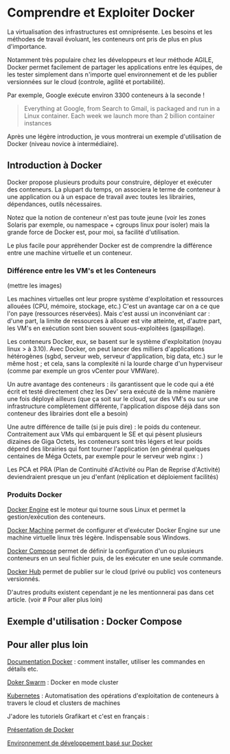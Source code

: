 # Comprendre et Exploiter Docker

La virtualisation des infrastructures est omniprésente. Les besoins et les méthodes de travail évoluant, les conteneurs ont pris de plus en plus d'importance.

Notamment très populaire chez les développeurs et leur méthode AGILE, Docker permet facilement de partager les applications entre les équipes, de les tester simplement dans n'importe quel environnement et de les publier versionnées sur le cloud (controle, agilité et portabilité).

Par exemple, Google exécute environ 3300 conteneurs à la seconde ! 

> Everything at Google, from Search to Gmail, is packaged and run in a Linux container. Each week we launch more than 2 billion container instances 

Après une légère introduction, je vous montrerai un exemple d'utilisation de Docker (niveau novice à intermédiaire).

## Introduction à Docker

Docker propose plusieurs produits pour construire, déployer et exécuter des conteneurs. La plupart du temps, on associera le terme de conteneur à une application ou à un espace de travail avec toutes les librairies, dépendances, outils nécessaires.

Notez que la notion de conteneur n'est pas toute jeune (voir les zones Solaris par exemple, ou namespace + cgroups linux pour isoler) mais la grande force de Docker est, pour moi, sa facilité d'utilisation.

Le plus facile pour appréhender Docker est de comprendre la différence entre une machine virtuelle et un conteneur.

### Différence entre les VM's et les Conteneurs

(mettre les images)

Les machines virtuelles ont leur propre système d'exploitation et ressources allouées (CPU, mémoire, stockage, etc.) C'est un avantage car on a ce que l'on paye (ressources réservées). Mais c'est aussi un inconvéniant car : d'une part, la limite de ressources à allouer est vite atteinte, et, d'autre part, les VM's en exécution sont bien souvent sous-exploitées (gaspillage). 

Les conteneurs Docker, eux, se basent sur le système d'exploitation (noyau linux > à 3.10). Avec Docker, on peut lancer des milliers d'applications hétérogènes (sgbd, serveur web, serveur d'application, big data, etc.) sur le même host ; et cela, sans la complexité ni la lourde charge d'un hyperviseur (comme par exemple un gros vCenter pour VMWare).

Un autre avantage des conteneurs : ils garantissent que le code qui a été écrit et testé directement chez les Dev' sera exécuté de la même manière une fois déployé ailleurs (que ça soit sur le cloud, sur des VM's ou sur une infrastructure complètement différente, l'application dispose déjà dans son conteneur des librairies dont elle a besoin)

Une autre différence de taille (si je puis dire) : le poids du conteneur. Contraitement aux VMs qui embarquent le SE et qui pèsent plusieurs dizaines de Giga Octets, les conteneurs sont très légers et leur poids dépend des librairies qui font tourner l'application (en général quelques centaines de Méga Octets, par exemple pour le serveur web nginx : )

Les PCA et PRA (Plan de Continuité d'Activité ou Plan de Reprise d'Activité) deviendraient presque un jeu d'enfant (réplication et déploiement facilités)


### Produits Docker

[Docker Engine](https://www.docker.com/products/docker-engine) est le moteur qui tourne sous Linux et permet la gestion/exécution des conteneurs.

[Docker Machine](https://www.docker.com/products/docker-machine) permet de configurer et d'exécuter Docker Engine sur une machine virtuelle linux très légère. Indispensable sous Windows.

[Docker Compose](https://www.docker.com/products/docker-compose) permet de définir la configuration d'un ou plusieurs conteneurs en un seul fichier puis, de les exécuter en une seule commande.

[Docker Hub](https://www.docker.com/products/docker-hub) permet de publier sur le cloud (privé ou public) vos conteneurs versionnés. 

D'autres produits existent cependant je ne les mentionnerai pas dans cet article. (voir # Pour aller plus loin)

## Exemple d'utilisation : Docker Compose

## Pour aller plus loin

[Documentation Docker](https://docs.docker.com/) : comment installer, utiliser les commandes en détails etc.

[Doker Swarm](https://www.docker.com/products/docker-swarm) : Docker en mode cluster

[Kubernetes](http://kubernetes.io/) : Automatisation des opérations d'exploitation de conteneurs à travers le cloud et clusters de machines

J'adore les tutoriels Grafikart et c'est en français :

[Présentation de Docker](https://www.grafikart.fr/tutoriels/docker/docker-intro-634)

[Environnement de développement basé sur Docker](https://www.grafikart.fr/tutoriels/docker/docker-stack-web-635)

 
